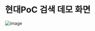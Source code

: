 # 현대PoC 검색 데모 화면 

![image](https://github.com/BuzzniAILab/search-view-demo/assets/81952314/36da59ad-d51b-45f9-963b-ad9a508d4418)
